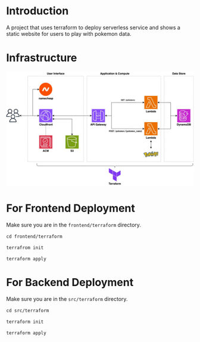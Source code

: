 # Introduction

A project that uses terraform to deploy serverless service and shows a static website for users to play with pokemon data.

# Infrastructure

![Infrastructure Diagram](infra.jpg)

# For Frontend Deployment

Make sure you are in the `frontend/terraform` directory.

```
cd frontend/terraform
```

```
terrafrom init
```

```
terraform apply
```

# For Backend Deployment

Make sure you are in the `src/terraform` directory.

```
cd src/terraform
```

```
terraform init
```

```
terraform apply
```
